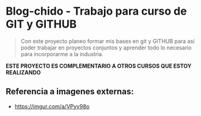 # Blog-chido - Trabajo para curso de GIT y GITHUB
>Con este proyecto planeo formar mis bases en git y GITHUB para así poder trabajar en proyectos conjuntos y aprender todo lo necesario para incorporarme a la industria.

**ESTE PROYECTO ES COMPLEMENTARIO A OTROS CURSOS QUE ESTOY REALIZANDO**

## Referencia a imagenes externas:
- https://imgur.com/a/VPyv98o
